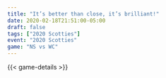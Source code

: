 ```yaml
---
title: "It’s better than close, it’s brilliant!"
date: 2020-02-18T21:51:00-05:00
draft: false
tags: ["2020 Scotties"]
event: "2020 Scotties"
game: "NS vs WC"
---
```

{{< game-details >}}
<!--more--> 